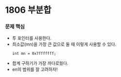 # 1806 부분합

### 문제 핵심
- 투 포인터를 사용한다.
- 최소값(mn)을 가장 큰 값으로 둘 때 이렇게 사용할 수 있다.
    ```
    int mn = 0x7fffffff;
    ```
- 합계 구하기가 가장 까다로웠다.
- en의 범위를 잘 고려하자!
